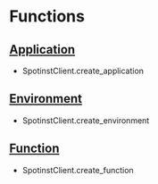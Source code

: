 # Functions

## [Application](./application.md)
 * SpotinstClient.create_application

## [Environment](./environment.md)
 * SpotinstClient.create_environment

## [Function](./function.md)
 * SpotinstClient.create_function